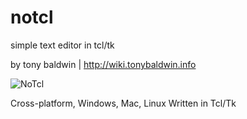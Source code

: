 notcl
=====

simple text editor in tcl/tk

by tony baldwin | http://wiki.tonybaldwin.info

![NoTcl](http://tonybaldwin.info/images/notclshot201402041130.png)

Cross-platform, Windows, Mac, Linux
Written in Tcl/Tk
